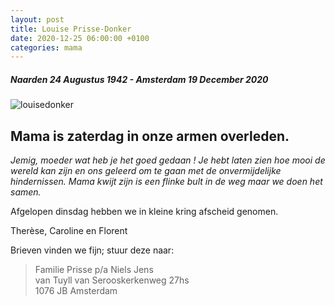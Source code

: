 ```yaml
---
layout: post
title: Louise Prisse-Donker
date: 2020-12-25 06:00:00 +0100
categories: mama
---
```

##### Naarden 24 Augustus 1942 - Amsterdam 19 December 2020

![louisedonker](https://prisse.nl/assets/louisedonker.jpg)  

## Mama is zaterdag in onze armen overleden.

*Jemig, moeder wat heb je het goed gedaan ! Je hebt laten zien hoe mooi de wereld kan zijn en ons geleerd om te gaan met de onvermijdelijke hindernissen. Mama kwijt zijn is een flinke bult in de weg maar we doen het samen.*  

Afgelopen dinsdag hebben we in kleine kring afscheid genomen.

Therèse, Caroline en Florent

Brieven vinden we fijn; stuur deze naar:

>Familie Prisse p/a Niels Jens  
van Tuyll van Serooskerkenweg 27hs  
1076 JB Amsterdam  

